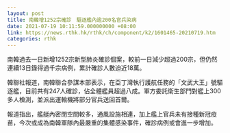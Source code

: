 ```yaml
---
layout: post
title: 南韓增1252宗確診　驅逐艦內逾200名官兵染病
date: 2021-07-19 10:11:59.000000000 +08:00
link: https://news.rthk.hk/rthk/ch/component/k2/1601465-20210719.htm
categories: rthk
---
```


南韓過去一日新增1252宗新型肺炎確診個案，較前一日減少超過200宗，但仍然連續13日錄得過千宗病例，累計確診人數迫近18萬。

韓聯社報道，南韓聯合參謀本部表示，在亞丁灣執行護航任務的「文武大王」號驅逐艦，目前共有247人確診，佔全體艦員超過八成。軍方委託衛生部門對艦上300多人檢測，並派出運輸機將部分官兵送回首爾。

報道指出，艦艇內密閉空間較多，通風設施相連，加上艦上官兵未有接種新冠疫苗，今次或成為南韓軍隊內最嚴重的集體感染事件，確診病例或會進一步增加。
